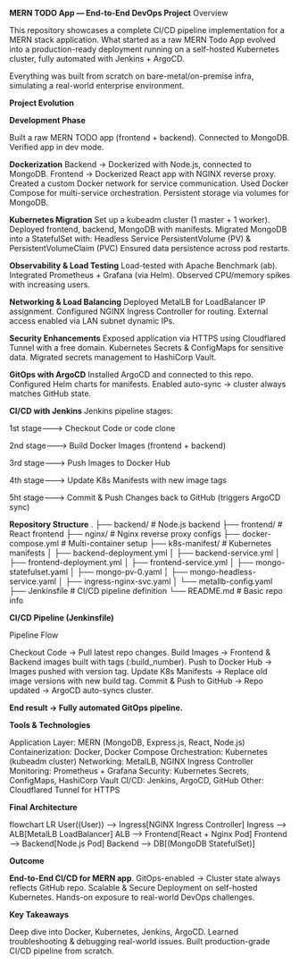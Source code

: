 **MERN TODO App — End-to-End DevOps Project**
Overview

This repository showcases a complete CI/CD pipeline implementation for a MERN stack application.
What started as a raw MERN Todo App evolved into a production-ready deployment running on a self-hosted Kubernetes cluster, fully automated with Jenkins + ArgoCD.

Everything was built from scratch on bare-metal/on-premise infra, simulating a real-world enterprise environment.


**Project Evolution**

**Development Phase**

Built a raw MERN TODO app (frontend + backend).
Connected to MongoDB.
Verified app in dev mode.


**Dockerization**
Backend → Dockerized with Node.js, connected to MongoDB.
Frontend → Dockerized React app with NGINX reverse proxy.
Created a custom Docker network for service communication.
Used Docker Compose for multi-service orchestration.
Persistent storage via volumes for MongoDB.


**Kubernetes Migration**
Set up a kubeadm cluster (1 master + 1 worker).
Deployed frontend, backend, MongoDB with manifests.
Migrated MongoDB into a StatefulSet with:
Headless Service
PersistentVolume (PV) & PersistentVolumeClaim (PVC)
Ensured data persistence across pod restarts.


**Observability & Load Testing**
Load-tested with Apache Benchmark (ab).
Integrated Prometheus + Grafana (via Helm).
Observed CPU/memory spikes with increasing users.


**Networking & Load Balancing**
Deployed MetalLB for LoadBalancer IP assignment.
Configured NGINX Ingress Controller for routing.
External access enabled via LAN subnet dynamic IPs.


**Security Enhancements**
Exposed application via HTTPS using Cloudflared Tunnel with a free domain.
Kubernetes Secrets & ConfigMaps for sensitive data.
Migrated secrets management to HashiCorp Vault.


**GitOps with ArgoCD**
Installed ArgoCD and connected to this repo.
Configured Helm charts for manifests.
Enabled auto-sync → cluster always matches GitHub state.


**CI/CD with Jenkins**
Jenkins pipeline stages:

1st stage---> Checkout Code or code clone 

2nd stage---> Build Docker Images (frontend + backend)

3rd stage---> Push Images to Docker Hub

4th stage---> Update K8s Manifests with new image tags

5ht stage---> Commit & Push Changes back to GitHub (triggers ArgoCD sync)


**Repository Structure**
.
├── backend/                  # Node.js backend
├── frontend/                 # React frontend
├── nginx/                    # Nginx reverse proxy configs
├── docker-compose.yml        # Multi-container setup
├── k8s-manifest/             # Kubernetes manifests
│   ├── backend-deployment.yml
│   ├── backend-service.yml
│   ├── frontend-deployment.yml
│   ├── frontend-service.yml
│   ├── mongo-statefulset.yaml
│   ├── mongo-pv-0.yaml
│   ├── mongo-headless-service.yaml
│   ├── ingress-nginx-svc.yaml
│   └── metallb-config.yaml
├── Jenkinsfile               # CI/CD pipeline definition
└── README.md                 # Basic repo info



**CI/CD Pipeline (Jenkinsfile)**

Pipeline Flow

Checkout Code → Pull latest repo changes.
Build Images → Frontend & Backend images built with tags (:build_number).
Push to Docker Hub → Images pushed with version tag.
Update K8s Manifests → Replace old image versions with new build tag.
Commit & Push to GitHub → Repo updated → ArgoCD auto-syncs cluster.

**End result → Fully automated GitOps pipeline.**


**Tools & Technologies**

Application Layer: MERN (MongoDB, Express.js, React, Node.js)
Containerization: Docker, Docker Compose
Orchestration: Kubernetes (kubeadm cluster)
Networking: MetalLB, NGINX Ingress Controller
Monitoring: Prometheus + Grafana
Security: Kubernetes Secrets, ConfigMaps, HashiCorp Vault
CI/CD: Jenkins, ArgoCD, GitHub
Other: Cloudflared Tunnel for HTTPS


**Final Architecture**

flowchart LR
    User((User)) --> Ingress[NGINX Ingress Controller]
    Ingress --> ALB[MetalLB LoadBalancer]
    ALB --> Frontend[React + Nginx Pod]
    Frontend --> Backend[Node.js Pod]
    Backend --> DB[(MongoDB StatefulSet)]


**Outcome**

**End-to-End CI/CD for MERN app**.
GitOps-enabled → Cluster state always reflects GitHub repo.
Scalable & Secure Deployment on self-hosted Kubernetes.
Hands-on exposure to real-world DevOps challenges.


**Key Takeaways**

Deep dive into Docker, Kubernetes, Jenkins, ArgoCD.
Learned troubleshooting & debugging real-world issues.
Built production-grade CI/CD pipeline from scratch.

